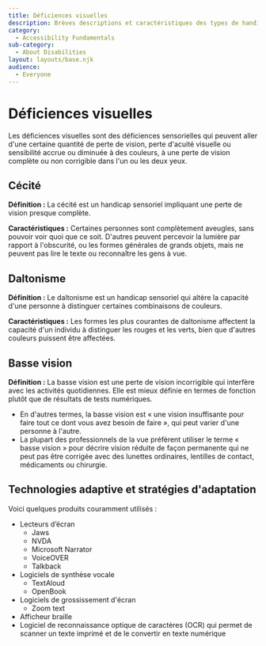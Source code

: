 ```yaml
---
title: Déficiences visuelles
description: Brèves descriptions et caractéristiques des types de handicaps visuels les plus courants.
category:
  - Accessibility Fundamentals
sub-category:
  - About Disabilities
layout: layouts/base.njk
audience:
  - Everyone
---
```


# Déficiences visuelles
Les déficiences visuelles sont des déficiences sensorielles qui peuvent aller d'une certaine quantité de perte de vision, perte d'acuité visuelle ou sensibilité accrue ou diminuée à des couleurs, à une perte de vision complète ou non corrigible dans l'un ou les deux yeux.

## Cécité
**Définition :** La cécité est un handicap sensoriel impliquant une perte de vision presque complète.

**Caractéristiques :** Certaines personnes sont complètement aveugles, sans pouvoir voir quoi que ce soit. D'autres peuvent percevoir la lumière par rapport à l'obscurité, ou les formes générales de grands objets, mais ne peuvent pas lire le texte ou reconnaître les gens à vue.

## Daltonisme

**Définition :** Le daltonisme est un handicap sensoriel qui altère la capacité d'une personne à distinguer certaines combinaisons de couleurs.

**Caractéristiques :** Les formes les plus courantes de daltonisme affectent la capacité d'un individu à distinguer les rouges et les verts, bien que d'autres couleurs puissent être affectées.

## Basse vision

**Définition :** La basse vision est une perte de vision incorrigible qui interfère avec les activités quotidiennes. Elle est mieux définie en termes de fonction plutôt que de résultats de tests numériques.

- En d'autres termes, la basse vision est « une vision insuffisante pour faire tout ce dont vous avez besoin de faire », qui peut varier d'une personne à l'autre.
- La plupart des professionnels de la vue préfèrent utiliser le terme « basse vision » pour décrire vision réduite de façon permanente qui ne peut pas être corrigée avec des lunettes ordinaires, lentilles de contact, médicaments ou chirurgie.

## Technologies adaptive et stratégies d'adaptation
Voici quelques produits couramment utilisés :

- Lecteurs d’écran
  - Jaws
  - NVDA
  - Microsoft Narrator
  - VoiceOVER
  - Talkback
- Logiciels de synthèse vocale
  - TextAloud
  - OpenBook
- Logiciels de grossissement d'écran
  - Zoom text
- Afficheur braille
- Logiciel de reconnaissance optique de caractères (OCR) qui permet de scanner un texte imprimé et de le convertir en texte numérique
